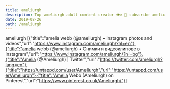 ```yaml
---
title: ameliurgh
description: Top ameliurgh adult content creator 👁♐️ 👑 subscribe ameliurgh to my porn site below IG ameliurgh
date: 2019-08-26
path: /ameliurgh
---
```


ameliurgh
[{"title":"amelia webb (@ameliurgh) • Instagram photos and videos","url":"https://www.instagram.com/ameliurgh/?hl=en"},{"title":"amelia webb (@ameliurgh) • Снимки и видеоклипове в Instagram","url":"https://www.instagram.com/ameliurgh/?hl=bg"},{"title":"Amelia (@Ameliurgh) | Twitter","url":"https://twitter.com/ameliurgh?lang=en"},{"title":"https://untappd.com/user/Ameliurgh","url":"https://untappd.com/user/Ameliurgh"},{"title":"Amelia Webb (Ameliurgh) on Pinterest","url":"https://www.pinterest.co.uk/Ameliurgh/"}]


